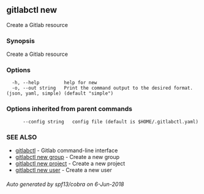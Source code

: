 ## gitlabctl new

Create a Gitlab resource

### Synopsis

Create a Gitlab resource

### Options

```
  -h, --help         help for new
  -o, --out string   Print the command output to the desired format. (json, yaml, simple) (default "simple")
```

### Options inherited from parent commands

```
      --config string   config file (default is $HOME/.gitlabctl.yaml)
```

### SEE ALSO

* [gitlabctl](gitlabctl.md)	 - Gitlab command-line interface
* [gitlabctl new group](gitlabctl_new_group.md)	 - Create a new group
* [gitlabctl new project](gitlabctl_new_project.md)	 - Create a new project
* [gitlabctl new user](gitlabctl_new_user.md)	 - Create a new user

###### Auto generated by spf13/cobra on 6-Jun-2018
